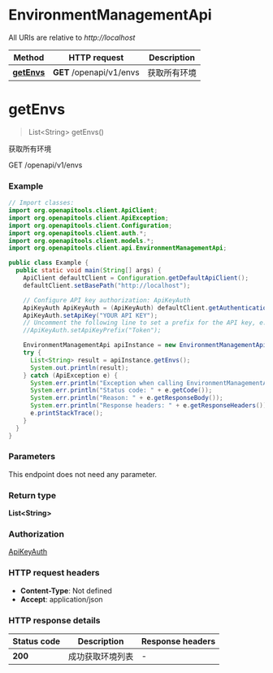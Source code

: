 # EnvironmentManagementApi

All URIs are relative to *http://localhost*

| Method | HTTP request | Description |
|------------- | ------------- | -------------|
| [**getEnvs**](EnvironmentManagementApi.md#getEnvs) | **GET** /openapi/v1/envs | 获取所有环境 |


<a id="getEnvs"></a>
# **getEnvs**
> List&lt;String&gt; getEnvs()

获取所有环境

GET /openapi/v1/envs

### Example
```java
// Import classes:
import org.openapitools.client.ApiClient;
import org.openapitools.client.ApiException;
import org.openapitools.client.Configuration;
import org.openapitools.client.auth.*;
import org.openapitools.client.models.*;
import org.openapitools.client.api.EnvironmentManagementApi;

public class Example {
  public static void main(String[] args) {
    ApiClient defaultClient = Configuration.getDefaultApiClient();
    defaultClient.setBasePath("http://localhost");

    // Configure API key authorization: ApiKeyAuth
    ApiKeyAuth ApiKeyAuth = (ApiKeyAuth) defaultClient.getAuthentication("ApiKeyAuth");
    ApiKeyAuth.setApiKey("YOUR API KEY");
    // Uncomment the following line to set a prefix for the API key, e.g. "Token" (defaults to null)
    //ApiKeyAuth.setApiKeyPrefix("Token");

    EnvironmentManagementApi apiInstance = new EnvironmentManagementApi(defaultClient);
    try {
      List<String> result = apiInstance.getEnvs();
      System.out.println(result);
    } catch (ApiException e) {
      System.err.println("Exception when calling EnvironmentManagementApi#getEnvs");
      System.err.println("Status code: " + e.getCode());
      System.err.println("Reason: " + e.getResponseBody());
      System.err.println("Response headers: " + e.getResponseHeaders());
      e.printStackTrace();
    }
  }
}
```

### Parameters
This endpoint does not need any parameter.

### Return type

**List&lt;String&gt;**

### Authorization

[ApiKeyAuth](../README.md#ApiKeyAuth)

### HTTP request headers

 - **Content-Type**: Not defined
 - **Accept**: application/json

### HTTP response details
| Status code | Description | Response headers |
|-------------|-------------|------------------|
| **200** | 成功获取环境列表 |  -  |
